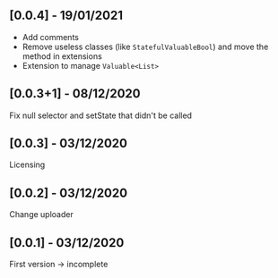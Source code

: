 ## [0.0.4] - 19/01/2021
-   Add comments
-   Remove useless classes (like ``StatefulValuableBool``) and move the method in extensions
-   Extension to manage ``Valuable<List>`` 
## [0.0.3+1] - 08/12/2020
Fix null selector and setState that didn't be called
## [0.0.3] - 03/12/2020
Licensing
## [0.0.2] - 03/12/2020
Change uploader
## [0.0.1] - 03/12/2020
First version -> incomplete
